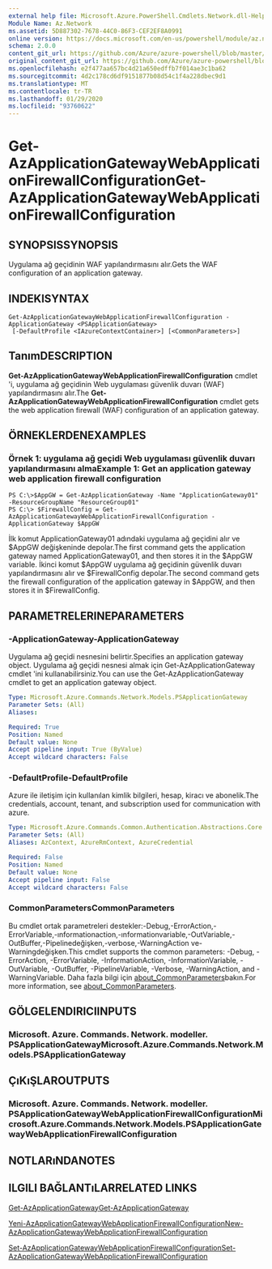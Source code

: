 ```yaml
---
external help file: Microsoft.Azure.PowerShell.Cmdlets.Network.dll-Help.xml
Module Name: Az.Network
ms.assetid: 5D887302-7678-44C0-86F3-CEF2EF8A0991
online version: https://docs.microsoft.com/en-us/powershell/module/az.network/get-azapplicationgatewaywebapplicationfirewallconfiguration
schema: 2.0.0
content_git_url: https://github.com/Azure/azure-powershell/blob/master/src/Network/Network/help/Get-AzApplicationGatewayWebApplicationFirewallConfiguration.md
original_content_git_url: https://github.com/Azure/azure-powershell/blob/master/src/Network/Network/help/Get-AzApplicationGatewayWebApplicationFirewallConfiguration.md
ms.openlocfilehash: e2f477aa657bc4d21a650edffb7f014ae3c1ba62
ms.sourcegitcommit: 4d2c178cd6df9151877b08d54c1f4a228dbec9d1
ms.translationtype: MT
ms.contentlocale: tr-TR
ms.lasthandoff: 01/29/2020
ms.locfileid: "93760622"
---
```

# <span data-ttu-id="55c28-101">Get-AzApplicationGatewayWebApplicationFirewallConfiguration</span><span class="sxs-lookup"><span data-stu-id="55c28-101">Get-AzApplicationGatewayWebApplicationFirewallConfiguration</span></span>

## <span data-ttu-id="55c28-102">SYNOPSIS</span><span class="sxs-lookup"><span data-stu-id="55c28-102">SYNOPSIS</span></span>
<span data-ttu-id="55c28-103">Uygulama ağ geçidinin WAF yapılandırmasını alır.</span><span class="sxs-lookup"><span data-stu-id="55c28-103">Gets the WAF configuration of an application gateway.</span></span>

## <span data-ttu-id="55c28-104">INDEKI</span><span class="sxs-lookup"><span data-stu-id="55c28-104">SYNTAX</span></span>

```
Get-AzApplicationGatewayWebApplicationFirewallConfiguration -ApplicationGateway <PSApplicationGateway>
 [-DefaultProfile <IAzureContextContainer>] [<CommonParameters>]
```

## <span data-ttu-id="55c28-105">Tanım</span><span class="sxs-lookup"><span data-stu-id="55c28-105">DESCRIPTION</span></span>
<span data-ttu-id="55c28-106">**Get-AzApplicationGatewayWebApplicationFirewallConfiguration** cmdlet 'i, uygulama ağ geçidinin Web uygulaması güvenlik duvarı (WAF) yapılandırmasını alır.</span><span class="sxs-lookup"><span data-stu-id="55c28-106">The **Get-AzApplicationGatewayWebApplicationFirewallConfiguration** cmdlet gets the web application firewall (WAF) configuration of an application gateway.</span></span>

## <span data-ttu-id="55c28-107">ÖRNEKLERDEN</span><span class="sxs-lookup"><span data-stu-id="55c28-107">EXAMPLES</span></span>

### <span data-ttu-id="55c28-108">Örnek 1: uygulama ağ geçidi Web uygulaması güvenlik duvarı yapılandırmasını alma</span><span class="sxs-lookup"><span data-stu-id="55c28-108">Example 1: Get an application gateway web application firewall configuration</span></span>
```
PS C:\>$AppGW = Get-AzApplicationGateway -Name "ApplicationGateway01" -ResourceGroupName "ResourceGroup01"
PS C:\> $FirewallConfig = Get-AzApplicationGatewayWebApplicationFirewallConfiguration -ApplicationGateway $AppGW
```

<span data-ttu-id="55c28-109">İlk komut ApplicationGateway01 adındaki uygulama ağ geçidini alır ve $AppGW değişkeninde depolar.</span><span class="sxs-lookup"><span data-stu-id="55c28-109">The first command gets the application gateway named ApplicationGateway01, and then stores it in the $AppGW variable.</span></span>
<span data-ttu-id="55c28-110">İkinci komut $AppGW uygulama ağ geçidinin güvenlik duvarı yapılandırmasını alır ve $FirewallConfig depolar.</span><span class="sxs-lookup"><span data-stu-id="55c28-110">The second command gets the firewall configuration of the application gateway in $AppGW, and then stores it in $FirewallConfig.</span></span>

## <span data-ttu-id="55c28-111">PARAMETRELERINE</span><span class="sxs-lookup"><span data-stu-id="55c28-111">PARAMETERS</span></span>

### <span data-ttu-id="55c28-112">-ApplicationGateway</span><span class="sxs-lookup"><span data-stu-id="55c28-112">-ApplicationGateway</span></span>
<span data-ttu-id="55c28-113">Uygulama ağ geçidi nesnesini belirtir.</span><span class="sxs-lookup"><span data-stu-id="55c28-113">Specifies an application gateway object.</span></span>
<span data-ttu-id="55c28-114">Uygulama ağ geçidi nesnesi almak için Get-AzApplicationGateway cmdlet 'ini kullanabilirsiniz.</span><span class="sxs-lookup"><span data-stu-id="55c28-114">You can use the Get-AzApplicationGateway cmdlet to get an application gateway object.</span></span>

```yaml
Type: Microsoft.Azure.Commands.Network.Models.PSApplicationGateway
Parameter Sets: (All)
Aliases:

Required: True
Position: Named
Default value: None
Accept pipeline input: True (ByValue)
Accept wildcard characters: False
```

### <span data-ttu-id="55c28-115">-DefaultProfile</span><span class="sxs-lookup"><span data-stu-id="55c28-115">-DefaultProfile</span></span>
<span data-ttu-id="55c28-116">Azure ile iletişim için kullanılan kimlik bilgileri, hesap, kiracı ve abonelik.</span><span class="sxs-lookup"><span data-stu-id="55c28-116">The credentials, account, tenant, and subscription used for communication with azure.</span></span>

```yaml
Type: Microsoft.Azure.Commands.Common.Authentication.Abstractions.Core.IAzureContextContainer
Parameter Sets: (All)
Aliases: AzContext, AzureRmContext, AzureCredential

Required: False
Position: Named
Default value: None
Accept pipeline input: False
Accept wildcard characters: False
```

### <span data-ttu-id="55c28-117">CommonParameters</span><span class="sxs-lookup"><span data-stu-id="55c28-117">CommonParameters</span></span>
<span data-ttu-id="55c28-118">Bu cmdlet ortak parametreleri destekler:-Debug,-ErrorAction,-ErrorVariable,-ınformationaction,-ınformationvariable,-OutVariable,-OutBuffer,-Pipelinedeğişken,-verbose,-WarningAction ve-Warningdeğişken.</span><span class="sxs-lookup"><span data-stu-id="55c28-118">This cmdlet supports the common parameters: -Debug, -ErrorAction, -ErrorVariable, -InformationAction, -InformationVariable, -OutVariable, -OutBuffer, -PipelineVariable, -Verbose, -WarningAction, and -WarningVariable.</span></span> <span data-ttu-id="55c28-119">Daha fazla bilgi için [about_CommonParameters](https://go.microsoft.com/fwlink/?LinkID=113216)bakın.</span><span class="sxs-lookup"><span data-stu-id="55c28-119">For more information, see [about_CommonParameters](https://go.microsoft.com/fwlink/?LinkID=113216).</span></span>

## <span data-ttu-id="55c28-120">GÖLGELENDIRICI</span><span class="sxs-lookup"><span data-stu-id="55c28-120">INPUTS</span></span>

### <span data-ttu-id="55c28-121">Microsoft. Azure. Commands. Network. modeller. PSApplicationGateway</span><span class="sxs-lookup"><span data-stu-id="55c28-121">Microsoft.Azure.Commands.Network.Models.PSApplicationGateway</span></span>

## <span data-ttu-id="55c28-122">ÇıKıŞLAR</span><span class="sxs-lookup"><span data-stu-id="55c28-122">OUTPUTS</span></span>

### <span data-ttu-id="55c28-123">Microsoft. Azure. Commands. Network. modeller. PSApplicationGatewayWebApplicationFirewallConfiguration</span><span class="sxs-lookup"><span data-stu-id="55c28-123">Microsoft.Azure.Commands.Network.Models.PSApplicationGatewayWebApplicationFirewallConfiguration</span></span>

## <span data-ttu-id="55c28-124">NOTLARıNDA</span><span class="sxs-lookup"><span data-stu-id="55c28-124">NOTES</span></span>

## <span data-ttu-id="55c28-125">ILGILI BAĞLANTıLAR</span><span class="sxs-lookup"><span data-stu-id="55c28-125">RELATED LINKS</span></span>

[<span data-ttu-id="55c28-126">Get-AzApplicationGateway</span><span class="sxs-lookup"><span data-stu-id="55c28-126">Get-AzApplicationGateway</span></span>](./Get-AzApplicationGateway.md)

[<span data-ttu-id="55c28-127">Yeni-AzApplicationGatewayWebApplicationFirewallConfiguration</span><span class="sxs-lookup"><span data-stu-id="55c28-127">New-AzApplicationGatewayWebApplicationFirewallConfiguration</span></span>](./New-AzApplicationGatewayWebApplicationFirewallConfiguration.md)

[<span data-ttu-id="55c28-128">Set-AzApplicationGatewayWebApplicationFirewallConfiguration</span><span class="sxs-lookup"><span data-stu-id="55c28-128">Set-AzApplicationGatewayWebApplicationFirewallConfiguration</span></span>](./Set-AzApplicationGatewayWebApplicationFirewallConfiguration.md)


